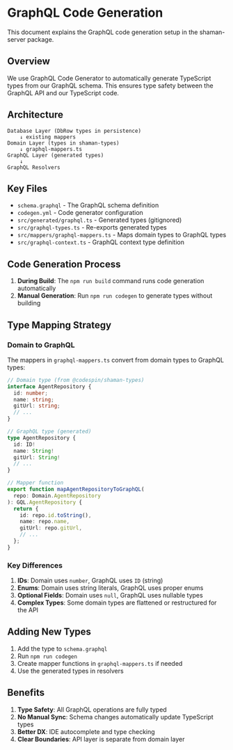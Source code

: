 # GraphQL Code Generation

This document explains the GraphQL code generation setup in the shaman-server package.

## Overview

We use GraphQL Code Generator to automatically generate TypeScript types from our GraphQL schema. This ensures type safety between the GraphQL API and our TypeScript code.

## Architecture

```
Database Layer (DbRow types in persistence)
    ↓ existing mappers
Domain Layer (types in shaman-types)
    ↓ graphql-mappers.ts
GraphQL Layer (generated types)
    ↓
GraphQL Resolvers
```

## Key Files

- `schema.graphql` - The GraphQL schema definition
- `codegen.yml` - Code generator configuration
- `src/generated/graphql.ts` - Generated types (gitignored)
- `src/graphql-types.ts` - Re-exports generated types
- `src/mappers/graphql-mappers.ts` - Maps domain types to GraphQL types
- `src/graphql-context.ts` - GraphQL context type definition

## Code Generation Process

1. **During Build**: The `npm run build` command runs code generation automatically
2. **Manual Generation**: Run `npm run codegen` to generate types without building

## Type Mapping Strategy

### Domain to GraphQL

The mappers in `graphql-mappers.ts` convert from domain types to GraphQL types:

```typescript
// Domain type (from @codespin/shaman-types)
interface AgentRepository {
  id: number;
  name: string;
  gitUrl: string;
  // ...
}

// GraphQL type (generated)
type AgentRepository {
  id: ID!
  name: String!
  gitUrl: String!
  // ...
}

// Mapper function
export function mapAgentRepositoryToGraphQL(
  repo: Domain.AgentRepository
): GQL.AgentRepository {
  return {
    id: repo.id.toString(),
    name: repo.name,
    gitUrl: repo.gitUrl,
    // ...
  };
}
```

### Key Differences

1. **IDs**: Domain uses `number`, GraphQL uses `ID` (string)
2. **Enums**: Domain uses string literals, GraphQL uses proper enums
3. **Optional Fields**: Domain uses `null`, GraphQL uses nullable types
4. **Complex Types**: Some domain types are flattened or restructured for the API

## Adding New Types

1. Add the type to `schema.graphql`
2. Run `npm run codegen`
3. Create mapper functions in `graphql-mappers.ts` if needed
4. Use the generated types in resolvers

## Benefits

1. **Type Safety**: All GraphQL operations are fully typed
2. **No Manual Sync**: Schema changes automatically update TypeScript types
3. **Better DX**: IDE autocomplete and type checking
4. **Clear Boundaries**: API layer is separate from domain layer